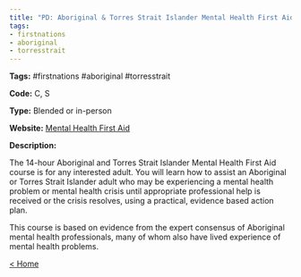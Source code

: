 ```yaml
---
title: "PD: Aboriginal & Torres Strait Islander Mental Health First Aid"
tags:
- firstnations
- aboriginal
- torresstrait
---
```


<p><b>Tags:</b> #firstnations #aboriginal #torresstrait </p>
<p><b>Code:</b> C, S</p>
<p><b>Type:</b> Blended or in-person</p>
<p><b>Website:</b>
<a href="https://mhfa.com.au/courses/public/types/aboriginal">Mental Health First Aid</a></p>

<p><b>Description:</b>
<p>The 14-hour Aboriginal and Torres Strait Islander Mental Health First Aid course is for any interested adult. You will learn how to assist an Aboriginal or Torres Strait Islander adult who may be experiencing a mental health problem or mental health crisis until appropriate professional help is received or the crisis resolves, using a practical, evidence based action plan.</p>

<p>This course is based on evidence from the expert consensus of Aboriginal mental health professionals, many of whom also have lived experience of mental health problems.</p>

<p><a href="https://speechiegoodies.github.io/CPD-Vault">&lt; Home</a></p>